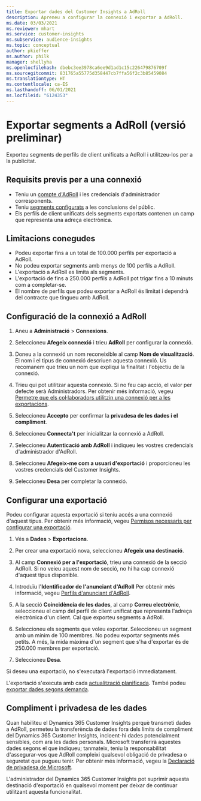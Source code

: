 ```yaml
---
title: Exportar dades del Customer Insights a AdRoll
description: Apreneu a configurar la connexió i exportar a AdRoll.
ms.date: 03/03/2021
ms.reviewer: mhart
ms.service: customer-insights
ms.subservice: audience-insights
ms.topic: conceptual
author: pkieffer
ms.author: philk
manager: shellyha
ms.openlocfilehash: dbebc3ee3978ca6ee9d1ad1c15c226479876709f
ms.sourcegitcommit: 831765a55775d358447cb7ffa56f2c3b85459084
ms.translationtype: HT
ms.contentlocale: ca-ES
ms.lasthandoff: 06/01/2021
ms.locfileid: "6124353"
---
```

# <a name="export-segments-to-adroll-preview"></a>Exportar segments a AdRoll (versió preliminar)

Exporteu segments de perfils de client unificats a AdRoll i utilitzeu-los per a la publicitat. 

## <a name="prerequisites-for-a-connection"></a>Requisits previs per a una connexió

-   Teniu un [compte d'AdRoll](https://www.adroll.com/) i les credencials d'administrador corresponents.
-   Teniu [segments configurats](segments.md) a les conclusions del públic.
-   Els perfils de client unificats dels segments exportats contenen un camp que representa una adreça electrònica.

## <a name="known-limitations"></a>Limitacions conegudes

- Podeu exportar fins a un total de 100.000 perfils per exportació a AdRoll.
- No podeu exportar segments amb menys de 100 perfils a AdRoll. 
- L'exportació a AdRoll es limita als segments.
- L'exportació de fins a 250.000 perfils a AdRoll pot trigar fins a 10 minuts com a completar-se. 
- El nombre de perfils que podeu exportar a AdRoll és limitat i dependrà del contracte que tingueu amb AdRoll.

## <a name="set-up-connection-to-adroll"></a>Configuració de la connexió a AdRoll

1. Aneu a **Administració** > **Connexions**.

1. Seleccioneu **Afegeix connexió** i trieu **AdRoll** per configurar la connexió.

1. Doneu a la connexió un nom reconeixible al camp **Nom de visualització**. El nom i el tipus de connexió descriuen aquesta connexió. Us recomanem que trieu un nom que expliqui la finalitat i l'objectiu de la connexió.

1. Trieu qui pot utilitzar aquesta connexió. Si no feu cap acció, el valor per defecte serà Administradors. Per obtenir més informació, vegeu [Permetre que els col·laboradors utilitzin una connexió per a les exportacions](connections.md#allow-contributors-to-use-a-connection-for-exports).

1. Seleccioneu **Accepto** per confirmar la **privadesa de les dades i el compliment**.

1. Seleccioneu **Connecta't** per inicialitzar la connexió a AdRoll.

1. Seleccioneu **Autenticació amb AdRoll** i indiqueu les vostres credencials d'administrador d'AdRoll. 

1. Seleccioneu **Afegeix-me com a usuari d'exportació** i proporcioneu les vostres credencials del Customer Insights.

1. Seleccioneu **Desa** per completar la connexió.

## <a name="configure-an-export"></a>Configurar una exportació

Podeu configurar aquesta exportació si teniu accés a una connexió d'aquest tipus. Per obtenir més informació, vegeu [Permisos necessaris per configurar una exportació](export-destinations.md#set-up-a-new-export).

1. Vés a **Dades** > **Exportacions**.

1. Per crear una exportació nova, seleccioneu **Afegeix una destinació**.

1. Al camp **Connexió per a l'exportació**, trieu una connexió de la secció AdRoll. Si no veieu aquest nom de secció, no hi ha cap connexió d'aquest tipus disponible.

1. Introduïu l'**Identificador de l'anunciant d'AdRoll** Per obtenir més informació, vegeu [Perfils d'anunciant d'AdRoll](https://help.adroll.com/hc/articles/212011838-Advertiser-Profiles).

3. A la secció **Coincidència de les dades**, al camp **Correu electrònic**, seleccioneu el camp del perfil de client unificat que representa l'adreça electrònica d'un client. Cal que exporteu segments a AdRoll.

1. Seleccioneu els segments que voleu exportar. Seleccioneu un segment amb un mínim de 100 membres. No podeu exportar segments més petits. A més, la mida màxima d'un segment que s'ha d'exportar és de 250.000 membres per exportació. 

1. Seleccioneu **Desa**.

Si deseu una exportació, no s'executarà l'exportació immediatament.

L'exportació s'executa amb cada [actualització planificada](system.md#schedule-tab). També podeu [exportar dades segons demanda](export-destinations.md#run-exports-on-demand). 


## <a name="data-privacy-and-compliance"></a>Compliment i privadesa de les dades

Quan habiliteu el Dynamics 365 Customer Insights perquè transmeti dades a AdRoll, permeteu la transferència de dades fora dels límits de compliment del Dynamics 365 Customer Insights, incloent-hi dades potencialment sensibles, com ara les dades personals. Microsoft transferirà aquestes dades segons el que indiqueu; tanmateix, teniu la responsabilitat d'assegurar-vos que AdRoll compleixi qualsevol obligació de privadesa o seguretat que pugueu tenir. Per obtenir més informació, vegeu la [Declaració de privadesa de Microsoft](https://go.microsoft.com/fwlink/?linkid=396732).

L'administrador del Dynamics 365 Customer Insights pot suprimir aquesta destinació d'exportació en qualsevol moment per deixar de continuar utilitzant aquesta funcionalitat.
